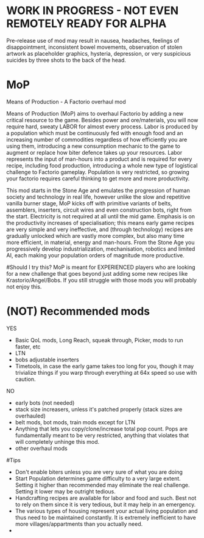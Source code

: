 # WORK IN PROGRESS - NOT EVEN REMOTELY READY FOR ALPHA
Pre-release use of mod may result in nausea, headaches, feelings of disappointment, inconsistent bowel movements, observation of stolen artwork as placeholder graphics, hysteria, depression, or very suspicious suicides by three shots to the back of the head.

# MoP
Means of Production - A Factorio overhaul mod

Means of Production (MoP) aims to overhaul Factorio by adding a new critical resource to the game. Besides power and ore/materials, you will now require hard, sweaty LABOR for almost every process. Labor is produced by a population which must be continuously fed with enough food and an increasing number of commodities regardless of how efficiently you are using them, introducing a new consumption mechanic to the game to augment or replace how biter defence takes up your resources. Labor represents the input of man-hours into a product and is required for every recipe, including food production, introducing a whole new type of logistical challenge to Factorio gameplay. Population is very restricted, so growing your factorio requires careful thinking to get more and more productivity.

This mod starts in the Stone Age and emulates the progression of human society and technology in real life, however unlike the slow and repetitive vanilla burner stage, MoP kicks off with primitive variants of belts, assemblers, inserters, circuit wires and even construction bots, right from the start. Electricity is not required at all until the mid game. Emphasis is on the productivity increases of specialisation; this means early game recipes are very simple and very ineffective, and (through technology) recipes are gradually unlocked which are vastly more complex, but also many time more efficient, in material, energy and man-hours. From the Stone Age you progressively develop industrialization, mechanisation, robotics and limited AI, each making your population orders of magnitude more productive.

#Should I try this?
MoP is meant for EXPERIENCED players who are looking for a new challenge that goes beyond just adding some new recipes like Krastorio/Angel/Bobs. If you still struggle with those mods you will probably not enjoy this.

# (NOT) Recommended mods
YES
+ Basic QoL mods, Long Reach, squeak through, Picker, mods to run faster, etc
+ LTN
+ bobs adjustable inserters
+ Timetools, in case the early game takes too long for you, though it may trivialize things if you warp through everything at 64x speed so use with caution.

NO
- early bots (not needed)
- stack size increasers, unless it's patched properly (stack sizes are overhauled)
- belt mods, bot mods, train mods except for LTN
- Anything that lets you copy/clone/increase total pop count. Pops are fundamentally meant to be very restricted, anything that violates that will completely unhinge this mod.
- other overhaul mods

#Tips
- Don't enable biters unless you are very sure of what you are doing
- Start Population determines game difficulty to a very large extent. Setting it higher than recommended may eliminate the real challenge. Setting it lower may be outright tedious.
- Handcrafting recipes are available for labor and food and such. Best not to rely on them since it is very tedious, but it may help in an emergency.
- The various types of housing represent your actual living population and thus need to be maintained constantly. It is extremely inefficient to have more villages/appartments than you actually need.
- 








